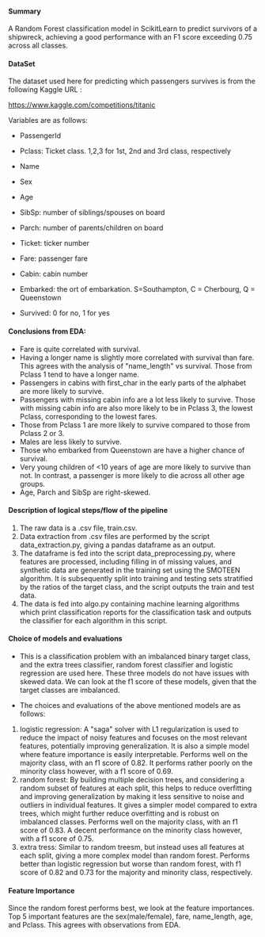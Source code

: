 #### Summary

A Random Forest classification model in ScikitLearn to predict survivors of a shipwreck, achieving a good performance with an F1 score exceeding 0.75 across all classes.

#### DataSet 
The dataset used here for predicting which passengers survives is from the following Kaggle URL :

https://www.kaggle.com/competitions/titanic

Variables are as follows:

- PassengerId
- Pclass: Ticket class. 1,2,3 for 1st, 2nd and 3rd class, respectively
- Name
- Sex
- Age
- SibSp: number of siblings/spouses on board
- Parch: number of parents/children on board
- Ticket: ticker number
- Fare: passenger fare
- Cabin: cabin number
- Embarked: the ort of embarkation. S=Southampton, C = Cherbourg, Q = Queenstown

- Survived: 0 for no, 1 for yes



#### Conclusions from EDA:
- Fare is quite correlated with survival.
- Having a longer name is slightly more correlated with survival than fare. This agrees with the analysis of "name_length" vs survival. Those from Pclass 1 tend to have a longer name.
- Passengers in cabins with first_char in the early parts of the alphabet are more likely to survive.
- Passengers with missing cabin info are a lot less likely to survive. Those with missing cabin info are also more likely to be in Pclass 3, the lowest Pclass, corresponding to the lowest fares.
- Those from Pclass 1 are more likely to survive compared to those from Pclass 2 or 3.
- Males are less likely to survive.
- Those who embarked from Queenstown are have a higher chance of survival.
- Very young children of <10 years of age are more likely to survive than not. In contrast, a passenger is more likely to die across all other age groups.
- Age, Parch and SibSp are right-skewed.


#### Description of logical steps/flow of the pipeline

1. The raw data is a .csv file, train.csv.
2. Data extraction from .csv files are performed by the script data_extraction.py, giving a pandas dataframe as an output.
3. The dataframe is fed into the script data_preprocessing.py, where features are processed, including filling in of missing values, and synthetic data are generated in the training set using the SMOTEEN algorithm. It is subsequently split into training and testing sets stratified by the ratios of the target class, and the script outputs the train and test data.
3. The data is fed into algo.py containing machine learning algorithms which print classification reports for the classification task and outputs the classifier for each algorithm in this script. 


#### Choice of models and evaluations

- This is a classification problem with an imbalanced binary target class, and the extra trees classifier, random forest classifier and logistic regression are used here. These three models do not have issues with skewed data.  We can look at the f1 score of these models, given that the target classes are imbalanced.

- The choices and evaluations of the above mentioned models are as follows:

1. logistic regression:
    A "saga" solver with L1 regularization is used to reduce the impact of noisy features and focuses on the most relevant features, potentially improving generalization. It is also a simple model where feature importance is easily interpretable.
    Performs well on the majority class, with an f1 score of 0.82. It performs rather poorly on the minority class however, with a f1 score of 0.69.
2. random forest:
    By building multiple decision trees, and considering a random subset of features at each split, this helps to reduce overfitting and improving generalization by making it less sensitive to noise and outliers in individual features. It gives a simpler model compared to extra trees, which might further reduce overfitting and is robust on imbalanced classes.
    Performs well on the majority class, with an f1 score of 0.83. A decent performance on the minority class however, with a f1 score of 0.75.
3. extra tress:
    Similar to random treesm, but instead uses all features at each split, giving a more complex model than random forest. 
    Performs better than logistic regression but worse than random forest, with f1 score of 0.82 and 0.73 for the majority and minority class, respectively.
    
    
#### Feature Importance
Since the random forest performs best, we look at the feature importances. Top 5 important features are the sex(male/female), fare, name_length, age, and Pclass. This agrees with observations from EDA. 



